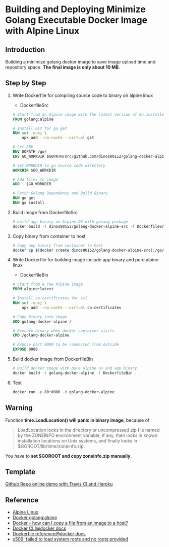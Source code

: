 # Building and Deploying Minimize Golang Executable Docker Image with Alpine Linux

## Introduction

Building a minimize golang docker image to save image upload time and repository space. **The final image is only about 10 MB**.

## Step by Step

1. Write Dockerfile for compiling source code to binary on alpine linux

    * DockerfileSrc

    ```dockerfile
    # Start from an Alpine image with the latest version of Go installed
    FROM golang:alpine

    # Install Git for go get
    RUN set -eux; \
        apk add --no-cache --virtual git

    # Set ENV
    ENV GOPATH /go/
    ENV GO_WORKDIR $GOPATH/src/github.com/dinos80152/golang-docker-alpine/

    # Set WORKDIR to go source code directory
    WORKDIR $GO_WORKDIR

    # Add files to image
    ADD . $GO_WORKDIR

    # Fetch Golang Dependency and Build Binary
    RUN go get
    RUN go install
    ```

1. Build image from DockerfileSrc

    ```bash
    # build app binary on Alpine OS with golang package
    docker build -t dinos80152/golang-docker-alpine-src -f DockerfileSrc .
    ```

1. Copy binary from container to host

    ```bash
    # Copy app binary from container to host
    docker cp $(docker create dinos80152/golang-docker-alpine-src):/go/bin/golang-docker-alpine ./
    ```

1. Write Dockerfile for building image include app binary and pure alpine linux

    * DockerfileBin

    ```dockerfile
    # Start from a raw Alpine image
    FROM alpine:latest

    # Install ca-certificates for ssl
    RUN set -eux; \
        apk add --no-cache --virtual ca-certificates

    # Copy binary into image
    ADD golang-docker-alpine /

    # Execute binary when docker container starts
    CMD /golang-docker-alpine

    # Expose port 8080 to be connected from outside
    EXPOSE 8080
    ```

1. Build docker image from DockerfileBin

    ```bash
    # Build docker image with pure alpine os and app binary
    docker build -t golang-docker-alpine -f DockerfileBin .
    ```

1. Test

    ```bash
    docker run -p 80:8080 -d golang-docker-alpine
    ```

## Warning

Function **time.LoadLocation() will panic in binary image**, because of

> LoadLocation looks in the directory or uncompressed zip file named by the ZONEINFO environment variable, if any, then looks in known installation locations on Unix systems, and finally looks in $GOROOT/lib/time/zoneinfo.zip.

You have to **set $GOROOT and copy zoneinfo.zip manually**.

## Template

[Github Repo online demo with Travis CI and Heroku](https://github.com/dinos80152/golang-docker-alpine)

## Reference

* [Alpine Linux](https://alpinelinux.org/)
* [Docker golang:alpine](https://github.com/docker-library/golang/tree/64b88dc3e9d83e71eafc000fed1f0d5e289b3e65/1.8/alpine)
* [Docker - how can I copy a file from an image to a host?](https://stackoverflow.com/questions/25292198/)
* [Docker CLI@docker docs](https://docs.docker.com/engine/reference/commandline/docker/)
* [Dockerfile reference@docker docs](https://docs.docker.com/engine/reference/builder/)
* [x509: failed to load system roots and no roots provided](https://github.com/zenazn/goji/issues/126)